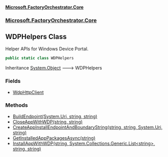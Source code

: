 #### [Microsoft.FactoryOrchestrator.Core](./Microsoft-FactoryOrchestrator-Core.md 'Microsoft.FactoryOrchestrator.Core')
### [Microsoft.FactoryOrchestrator.Core](./Microsoft-FactoryOrchestrator-Core.md 'Microsoft.FactoryOrchestrator.Core')
## WDPHelpers Class
Helper APIs for Windows Device Portal.  
```csharp
public static class WDPHelpers
```
Inheritance [System.Object](https://docs.microsoft.com/en-us/dotnet/api/System.Object 'System.Object') &#129106; WDPHelpers  
### Fields
- [WdpHttpClient](./Microsoft-FactoryOrchestrator-Core-WDPHelpers-WdpHttpClient.md 'Microsoft.FactoryOrchestrator.Core.WDPHelpers.WdpHttpClient')
### Methods
- [BuildEndpoint(System.Uri, string, string)](./Microsoft-FactoryOrchestrator-Core-WDPHelpers-BuildEndpoint(System-Uri_string_string).md 'Microsoft.FactoryOrchestrator.Core.WDPHelpers.BuildEndpoint(System.Uri, string, string)')
- [CloseAppWithWDP(string, string)](./Microsoft-FactoryOrchestrator-Core-WDPHelpers-CloseAppWithWDP(string_string).md 'Microsoft.FactoryOrchestrator.Core.WDPHelpers.CloseAppWithWDP(string, string)')
- [CreateAppInstallEndpointAndBoundaryString(string, string, System.Uri, string)](./Microsoft-FactoryOrchestrator-Core-WDPHelpers-CreateAppInstallEndpointAndBoundaryString(string_string_System-Uri_string).md 'Microsoft.FactoryOrchestrator.Core.WDPHelpers.CreateAppInstallEndpointAndBoundaryString(string, string, System.Uri, string)')
- [GetInstalledAppPackagesAsync(string)](./Microsoft-FactoryOrchestrator-Core-WDPHelpers-GetInstalledAppPackagesAsync(string).md 'Microsoft.FactoryOrchestrator.Core.WDPHelpers.GetInstalledAppPackagesAsync(string)')
- [InstallAppWithWDP(string, System.Collections.Generic.List&lt;string&gt;, string, string)](./Microsoft-FactoryOrchestrator-Core-WDPHelpers-InstallAppWithWDP(string_System-Collections-Generic-List-string-_string_string).md 'Microsoft.FactoryOrchestrator.Core.WDPHelpers.InstallAppWithWDP(string, System.Collections.Generic.List&lt;string&gt;, string, string)')
